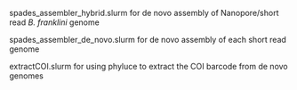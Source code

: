 spades_assembler_hybrid.slurm for de novo assembly of Nanopore/short read _B. franklini_ genome

spades_assembler_de_novo.slurm for de novo assembly of each short read genome

extractCOI.slurm for using phyluce to extract the COI barcode from de novo genomes
